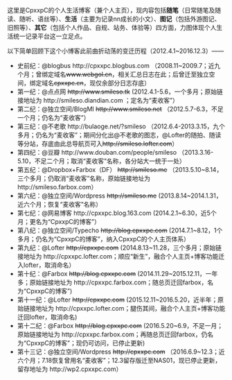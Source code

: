 <p>这里是CpxxpC的个人生活博客（兼个人主页），现内容包括<strong>随笔</strong>（日常随笔及随读、随听、语丝等）、<strong>生活</strong>（主要为记录nn成长的小文）、<strong>图记</strong>（包括外游图记、旧照等）、<strong>其它</strong>（包括个人作品、自规、站务、体验等）四方面，力图体现个人生活统一记录平台这一立足点。</p>    
<p>以下简单回顾下这个小博客此前曲折动荡的变迁历程（2012.4.1~2016.12.3）——</p>
<ul>
<li>史前纪：@blogbus  http://cpxxpc.blogbus.com （2008.11~2009.7；近九个月；曾绑定域名<s>www.webgol.cn</s>，相关汇总日志在此；后曾迁至独立空间，绑定域名<s>cpxxpc.cn</s>，现仅余部分日志存底）</li>
<li>第一纪：@点点网 <s>http://www.smileso.tk</s> (2012.4.1-5.6，一个多月；原始链接地址为 http://smileso.diandian.com ；定名为“麦收客”）</li>
<li>第二纪：@独立空间/BlogMI  <s>http://www.smileso.net</s> （2012.5.7-6.3，不足一个月；仍名为“麦收客”）</li>
<li>第三纪：@不老歌  http://bulaoge.net/?smileso （2012.6.4-2013.3.15，九个多月；仍名为“麦收客”；期间分化出@不老歌的图志，@Lofter的随拍、随读等分站，存底由此总导航页可入<s>http://smileso.lofter.com</s>）</li>
<li>第四纪：@豆瓣  http://www.douban.com/people/smileso （2013.3.16-5.10，不足二个月；取消“麦收客”名称，各分站大一统于一处）</li>
<li>第五纪：@Dropbox+Farbox（DF）  <s>http://smileso.me</s> （2013.5.10~8.14，三个多月；仍取消“麦收客”名称，原始链接地址为 http://smileso.farbox.com）</li>
<li>第六纪：@独立空间/Wordpress  <s>http://smileso.me</s>  (2013.8.14~2014.1.31，近六个月；恢复“麦收客”名称）</li>
<li>第七纪：@网易博客  http://cpxxpc.blog.163.com (2014.2.1~6.30，近5个月；更名为“CpxxpC的博客”）</li>
<li>第八纪：@独立空间/Typecho  <s>http://blog.cpxxpc.com</s>  (2014.7.1~8.12，1个多月；仍名为“CpxxpC的博客”，纳入CpxxpC的个人主页体系）</li>
<li>第九纪：@Lofter  <s>http://cpxxpc.com</s>  (2014.8.13~11.28，三个多月；原始链接地址为 http://cpxxpc.lofter.com；顺应“新生”，融合个人主页+博客功能迁入lofter，取消命名）</li>
<li>第十纪：@Farbox  <s>http://blog.cpxxpc.com</s>  (2014.11.29~2015.12.11，一年多；原始链接地址为 http://cpxxpc.farbox.com；随总页迁回farbox，名为“CpxxpC的博客”)</li>
<li>第十一纪：@Lofter  <s>http://cpxxpc.com</s>  (2015.12.11~2016.5.20，近半年；原始链接地址为 http://cpxxpc.lofter.com；腿伤其间，融合个人主页+博客功能迁回lofter，取消命名)</li>
<li>第十二纪：@Farbox  <s>http://blog.cpxxpc.com</s>  (2016.5.20~6.9，不足一月；原始链接地址为 http://cpxxpc.farbox.com；再随总页迁回farbox，仍名为“CpxxpC的博客”；现仍可访问，已停止更新)</li>
<li>第十三记：@独立空间/Wordpress  <s>http://cpxxpc.com</s> （2016.6.9~12.3；近六个月；7.18恢复曾用名“麦收客”；12.3留存版迁至NAS01，现已停止更新，留存地址为 http://wp2.cpxxpc.com）</li>
</ul>
